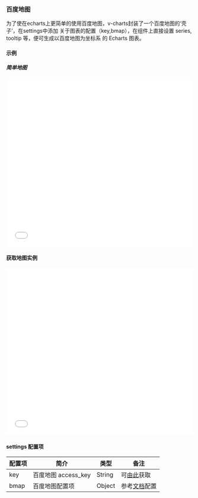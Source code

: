 ### 百度地图

为了使在echarts上更简单的使用百度地图，v-charts封装了一个百度地图的‘壳子’，在settings中添加
关于图表的配置（key,bmap），在组件上直接设置 series, tooltip 等，便可生成以百度地图为坐标系
的 Echarts 图表。

#### 示例

##### 简单地图

<iframe width="100%" height="450" src="//jsfiddle.net/vue_echarts/tvtbz29c/1/embedded/result,html,js/?bodyColor=fff" allowfullscreen="allowfullscreen" frameborder="0"></iframe>

#### 获取地图实例

<iframe width="100%" height="450" src="//jsfiddle.net/vue_echarts/tvtbz29c/2/embedded/result,html,js/?bodyColor=fff" allowfullscreen="allowfullscreen" frameborder="0"></iframe>


#### settings 配置项

| 配置项 | 简介 | 类型 | 备注 |
| --- | --- | --- | --- |
| key | 百度地图 access_key | String | 可[由此](http://lbsyun.baidu.com/apiconsole/key)获取 |
| bmap | 百度地图配置项 | Object | 参考[文档](https://github.com/ecomfe/echarts/tree/master/extension/bmap#使用)配置 |
